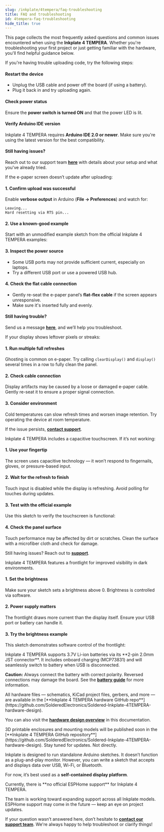 ```yaml
---  
slug: /inkplate/4tempera/faq-troubleshooting  
title: FAQ and troubleshooting  
id: 4tempera-faq-troubleshooting  
hide_title: true  
---
```


<SectionTitle title="FAQ and Troubleshooting" backgroundImage="/img/faq.webp" />

This page collects the most frequently asked questions and common issues encountered when using the **Inkplate 4 TEMPERA**. Whether you're troubleshooting your first project or just getting familiar with the hardware, you'll find helpful guidance below.

<ExpandableSection title="I can't upload code to Inkplate 4 TEMPERA">
If you're having trouble uploading code, try the following steps:

#### Restart the device
- Unplug the USB cable and power off the board (if using a battery).
- Plug it back in and try uploading again.

#### Check power status
Ensure the **power switch is turned ON** and that the power LED is lit.

#### Verify Arduino IDE version
Inkplate 4 TEMPERA requires **Arduino IDE 2.0 or newer**. Make sure you're using the latest version for the best compatibility.

#### Still having issues?
Reach out to our support team [**here**](https://soldered.com/contact/) with details about your setup and what you've already tried.
</ExpandableSection>

<ExpandableSection title="My display won't refresh, what am I doing wrong?">
If the e-paper screen doesn’t update after uploading:

#### 1. Confirm upload was successful
Enable **verbose output** in Arduino (**File → Preferences**) and watch for:

```
Leaving... 
Hard resetting via RTS pin...
```

#### 2. Use a known-good example
Start with an unmodified example sketch from the official Inkplate 4 TEMPERA examples:

<QuickLink 
  title="Inkplate4TEMPERA_Black_And_White.ino" 
  description="Basic black-and-white display example for Inkplate 4 TEMPERA." 
  url="https://github.com/SolderedElectronics/Inkplate-Arduino-library/blob/dev/examples/Inkplate4TEMPERA/Basic/Inkplate4TEMPERA_Black_And_White/Inkplate4TEMPERA_Black_And_White.ino"
/>

#### 3. Inspect the power source
- Some USB ports may not provide sufficient current, especially on laptops.
- Try a different USB port or use a powered USB hub.

#### 4. Check the flat cable connection
- Gently re-seat the e-paper panel’s **flat-flex cable** if the screen appears unresponsive.
- Make sure it's inserted fully and evenly.

<CenteredImage src="/img/inkplate_6_motion/flat_cable.jpg" alt="Inkplate 4 TEMPERA flat cable" caption="E-paper flat cable connection" width="500px" />

#### Still having trouble?
Send us a message [**here**](https://soldered.com/contact/), and we’ll help you troubleshoot.
</ExpandableSection>

<ExpandableSection title="The display shows ghosting or artifacts">
If your display shows leftover pixels or streaks:

#### 1. Run multiple full refreshes
Ghosting is common on e-paper. Try calling `clearDisplay()` and `display()` several times in a row to fully clean the panel.

#### 2. Check cable connection
Display artifacts may be caused by a loose or damaged e-paper cable. Gently re-seat it to ensure a proper signal connection.

#### 3. Consider environment
Cold temperatures can slow refresh times and worsen image retention. Try operating the device at room temperature.

If the issue persists, [**contact support**](https://soldered.com/contact/).
</ExpandableSection>

<ExpandableSection title="Touchscreen isn’t responding properly">
Inkplate 4 TEMPERA includes a capacitive touchscreen. If it’s not working:

#### 1. Use your fingertip
The screen uses capacitive technology — it won’t respond to fingernails, gloves, or pressure-based input.

#### 2. Wait for the refresh to finish
Touch input is disabled while the display is refreshing. Avoid polling for touches during updates.

#### 3. Test with the official example
Use this sketch to verify the touchscreen is functional:

<QuickLink 
  title="Inkplate4TEMPERA_Touch_In_Area.ino" 
  description="Test touch input in defined screen regions." 
  url="https://github.com/SolderedElectronics/Inkplate-Arduino-library/blob/dev/examples/Inkplate4TEMPERA/Basic/Inkplate4TEMPERA_Touch_In_Area/Inkplate4TEMPERA_Touch_In_Area.ino"
/>

#### 4. Check the panel surface
Touch performance may be affected by dirt or scratches. Clean the surface with a microfiber cloth and check for damage.

Still having issues? Reach out to [**support**](https://soldered.com/contact/).
</ExpandableSection>

<ExpandableSection title="Frontlight is too dim or not turning on">
Inkplate 4 TEMPERA features a frontlight for improved visibility in dark environments.

#### 1. Set the brightness
Make sure your sketch sets a brightness above 0. Brightness is controlled via software.

#### 2. Power supply matters
The frontlight draws more current than the display itself. Ensure your USB port or battery can handle it.

#### 3. Try the brightness example
This sketch demonstrates software control of the frontlight:

<QuickLink 
  title="Inkplate4TEMPERA_Simple_Frontlight.ino" 
  description="Basic frontlight control example for TEMPERA." 
  url="https://github.com/SolderedElectronics/Inkplate-Arduino-library/blob/dev/examples/Inkplate4TEMPERA/Basic/Inkplate4TEMPERA_Simple_Frontlight/Inkplate4TEMPERA_Simple_Frontlight.ino"
/>
</ExpandableSection>

<ExpandableSection title="How do I connect a battery to Inkplate 4 TEMPERA?">
Inkplate 4 TEMPERA supports 3.7V Li-ion batteries via its **2-pin 2.0mm JST connector**. It includes onboard charging (MCP73831) and will seamlessly switch to battery when USB is disconnected.

<CenteredImage src="/img/inkplate_6_motion/battery_jst_connector.jpg" alt="Inkplate 4 TEMPERA battery connector" caption="JST battery connector" width="500px" />

<WarningBox>**Caution:** Always connect the battery with correct polarity. Reversed connections may damage the board. See the [**battery guide**](/inkplate/4tempera/hardware/battery) for more information.</WarningBox>
</ExpandableSection>

<ExpandableSection title="Where can I find schematics and hardware files for Inkplate 4 TEMPERA?">
All hardware files — schematics, KiCad project files, gerbers, and more — are available in the [**Inkplate 4 TEMPERA hardware GitHub repo**](https://github.com/SolderedElectronics/Soldered-Inkplate-4TEMPERA-hardware-design).

You can also visit the [**hardware design overview**](/inkplate/4tempera/hardware/design) in this documentation.
</ExpandableSection>

<ExpandableSection title="Where can I find enclosure or 3D model files?">
3D printable enclosures and mounting models will be published soon in the [**Inkplate 4 TEMPERA GitHub repository**](https://github.com/SolderedElectronics/Soldered-Inkplate-4TEMPERA-hardware-design). Stay tuned for updates.
</ExpandableSection>

<ExpandableSection title="Can I use Inkplate 4 TEMPERA as an external monitor?">
Not directly.

Inkplate is designed to run standalone Arduino sketches. It doesn’t function as a plug-and-play monitor. However, you can write a sketch that accepts and displays data over USB, Wi-Fi, or Bluetooth.

For now, it’s best used as a **self-contained display platform**.
</ExpandableSection>

<ExpandableSection title="Is Inkplate 4 TEMPERA compatible with ESPHome or Home Assistant?">
Currently, there is **no official ESPHome support** for Inkplate 4 TEMPERA.

The team is working toward expanding support across all Inkplate models. ESPHome support may come in the future — keep an eye on project updates.
</ExpandableSection>

<InfoBox>If your question wasn’t answered here, don’t hesitate to [**contact our support team**](https://soldered.com/contact/). We're always happy to help troubleshoot or clarify things!</InfoBox>